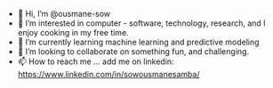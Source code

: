 - 👋 Hi, I’m @ousmane-sow
- 👀 I’m interested in computer - software, technology, research, and I enjoy cooking in my free time. 
- 🌱 I’m currently learning machine learning and predictive modeling
- 💞️ I’m looking to collaborate on something fun, and challenging.
- 📫 How to reach me ... add me on linkedin: https://www.linkedin.com/in/sowousmanesamba/

<!---
ousmane-sow/ousmane-sow is a ✨ special ✨ repository because its `README.md` (this file) appears on your GitHub profile.
You can click the Preview link to take a look at your changes.
--->
